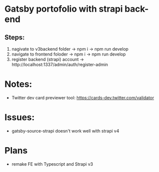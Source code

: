 # Gatsby portofolio with strapi back-end

## Steps:

1. nagivate to v3backend folder
   -> npm i
   -> npm run develop
2. navigate to frontend foloder
   -> npm i
   -> npm run develop
3. register backend (strapi) account
   -> http://localhost:1337/admin/auth/register-admin

# Notes:

- Twitter dev card previewer tool: https://cards-dev.twitter.com/validator

# Issues:

- gatsby-source-strapi doesn't work well with strapi v4

# Plans

- remake FE with Typescript and Strapi v3

